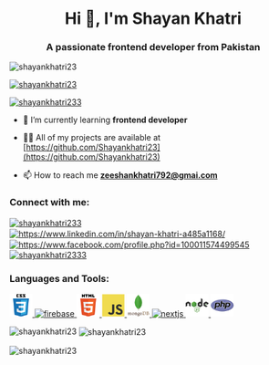 <h1 align="center">Hi 👋, I'm Shayan Khatri</h1>
<h3 align="center">A passionate frontend developer from Pakistan</h3>

<p align="left"> <img src="https://komarev.com/ghpvc/?username=shayankhatri23&label=Profile%20views&color=0e75b6&style=flat" alt="shayankhatri23" /> </p>

<p align="left"> <a href="https://github.com/ryo-ma/github-profile-trophy"><img src="https://github-profile-trophy.vercel.app/?username=shayankhatri23" alt="shayankhatri23" /></a> </p>

<p align="left"> <a href="https://twitter.com/shayankhatri233" target="blank"><img src="https://img.shields.io/twitter/follow/shayankhatri233?logo=twitter&style=for-the-badge" alt="shayankhatri233" /></a> </p>

- 🌱 I’m currently learning **frontend developer**

- 👨‍💻 All of my projects are available at [https://github.com/Shayankhatri23](https://github.com/Shayankhatri23)

- 📫 How to reach me **zeeshankhatri792@gmai.com**

<h3 align="left">Connect with me:</h3>
<p align="left">
<a href="https://twitter.com/shayankhatri233" target="blank"><img align="center" src="https://raw.githubusercontent.com/rahuldkjain/github-profile-readme-generator/master/src/images/icons/Social/twitter.svg" alt="shayankhatri233" height="30" width="40" /></a>
<a href="https://linkedin.com/in/https://www.linkedin.com/in/shayan-khatri-a485a1168/" target="blank"><img align="center" src="https://raw.githubusercontent.com/rahuldkjain/github-profile-readme-generator/master/src/images/icons/Social/linked-in-alt.svg" alt="https://www.linkedin.com/in/shayan-khatri-a485a1168/" height="30" width="40" /></a>
<a href="https://fb.com/https://www.facebook.com/profile.php?id=100011574499545" target="blank"><img align="center" src="https://raw.githubusercontent.com/rahuldkjain/github-profile-readme-generator/master/src/images/icons/Social/facebook.svg" alt="https://www.facebook.com/profile.php?id=100011574499545" height="30" width="40" /></a>
<a href="https://instagram.com/shayankhatri2333" target="blank"><img align="center" src="https://raw.githubusercontent.com/rahuldkjain/github-profile-readme-generator/master/src/images/icons/Social/instagram.svg" alt="shayankhatri2333" height="30" width="40" /></a>
</p>

<h3 align="left">Languages and Tools:</h3>
<p align="left"> <a href="https://www.w3schools.com/css/" target="_blank" rel="noreferrer"> <img src="https://raw.githubusercontent.com/devicons/devicon/master/icons/css3/css3-original-wordmark.svg" alt="css3" width="40" height="40"/> </a> <a href="https://firebase.google.com/" target="_blank" rel="noreferrer"> <img src="https://www.vectorlogo.zone/logos/firebase/firebase-icon.svg" alt="firebase" width="40" height="40"/> </a> <a href="https://www.w3.org/html/" target="_blank" rel="noreferrer"> <img src="https://raw.githubusercontent.com/devicons/devicon/master/icons/html5/html5-original-wordmark.svg" alt="html5" width="40" height="40"/> </a> <a href="https://developer.mozilla.org/en-US/docs/Web/JavaScript" target="_blank" rel="noreferrer"> <img src="https://raw.githubusercontent.com/devicons/devicon/master/icons/javascript/javascript-original.svg" alt="javascript" width="40" height="40"/> </a> <a href="https://www.mongodb.com/" target="_blank" rel="noreferrer"> <img src="https://raw.githubusercontent.com/devicons/devicon/master/icons/mongodb/mongodb-original-wordmark.svg" alt="mongodb" width="40" height="40"/> </a> <a href="https://nextjs.org/" target="_blank" rel="noreferrer"> <img src="https://cdn.worldvectorlogo.com/logos/nextjs-2.svg" alt="nextjs" width="40" height="40"/> </a> <a href="https://nodejs.org" target="_blank" rel="noreferrer"> <img src="https://raw.githubusercontent.com/devicons/devicon/master/icons/nodejs/nodejs-original-wordmark.svg" alt="nodejs" width="40" height="40"/> </a> <a href="https://www.php.net" target="_blank" rel="noreferrer"> <img src="https://raw.githubusercontent.com/devicons/devicon/master/icons/php/php-original.svg" alt="php" width="40" height="40"/> </a> </p>

<p><img align="left" src="https://github-readme-stats.vercel.app/api/top-langs?username=shayankhatri23&show_icons=true&locale=en&layout=compact" alt="shayankhatri23" /></p>

<p>&nbsp;<img align="center" src="https://github-readme-stats.vercel.app/api?username=shayankhatri23&show_icons=true&locale=en" alt="shayankhatri23" /></p>

<p><img align="center" src="https://github-readme-streak-stats.herokuapp.com/?user=shayankhatri23&" alt="shayankhatri23" /></p>
